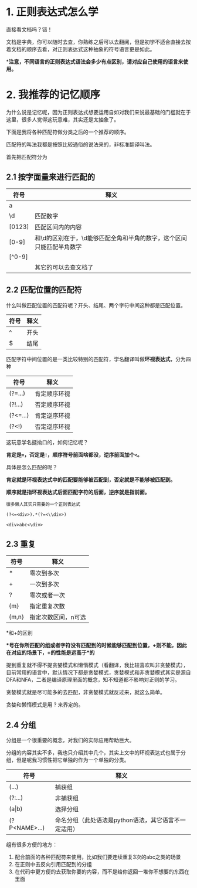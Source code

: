 # 1. 正则表达式怎么学

直接看文档吗？错！

文档是字典，你可以随时去查，你熟练之后可以去翻阅，但是初学不适合直接去按着文档的顺序去看，对正则表达式这种抽象的符号语言更是如此。

***注意，不同语言的正则表达式语法会多少有点区别，请对应自己使用的语言来使用。**

# 2. 我推荐的记忆顺序

为什么说是记忆呢，因为正则表达式想要运用自如对我们来说最基础的门槛就在于这里，很多人觉得这玩意难，其实还是太抽象了。

下面是我将各种匹配符做分类之后的一个推荐的顺序。

匹配符的叫法我都是按照比较通俗的说法来的，非标准翻译叫法。

首先把匹配符分为

## 2.1 按字面量来进行匹配的

| 符号   | 释义                                                         |
| ------ | ------------------------------------------------------------ |
| a      |                                                              |
| \d     | 匹配数字                                                     |
| [0123] | 匹配区间内的内容                                             |
| [0-9]  | 和\d的区别在于，\d能够匹配全角和半角的数字，这个区间只能匹配半角数字 |
| [^0-9] |                                                              |
|        | 其它的可以去查文档了                                         |

## 2.2 匹配位置的匹配符

什么叫做匹配位置的匹配符呢？开头、结尾、两个字符中间这种都是匹配位置。

| 符号 | 释义 |
| ---- | ---- |
| ^    | 开头 |
| $    | 结尾 |

匹配字符中间位置的是一类比较特别的匹配符，学名翻译叫做**环视表达式**，分为四种

| 符号     | 释义         |
| -------- | ------------ |
| (?=...)  | 肯定顺序环视 |
| (?!...)  | 否定顺序环视 |
| (?<=...) | 肯定逆序环视 |
| (?<!)    | 否定逆序环视 |

这玩意学名挺拗口的，如何记忆呢？

**肯定是`=`，否定是`!`，顺序符号前面啥都没，逆序前面加个`<`。**

具体是怎么匹配的呢？

**肯定就是环视表达式中的匹配要能够被匹配到，否定就是不能够被匹配到。**

**顺序就是指环视表达式后面匹配字符的后面，逆序就是指前面。**

```
很多懒人其实只需要的一个正则表达式

(?<=<div>).*(?=<\\div>)

<div>abc<\div>
```

## 2.3 重复

| 符号  | 释义                |
| ----- | ------------------- |
| *     | 零次到多次          |
| +     | 一次到多次          |
| ?     | 零次或者一次        |
| {m}   | 指定重复次数        |
| {m,n} | 指定次数区间，n可选 |

*和+的区别

**\*号在你所匹配的组或者字符没有匹配到的时候能够匹配到位置，+则不能，因此在对应的场景下，+的性能是远高于\*的**

提到重复就不得不提贪婪模式和懒惰模式（看翻译，我比较喜欢叫非贪婪模式），目前常用的语言中，默认情况下都是贪婪模式，贪婪模式和非贪婪模式其实是源自DFA和NFA，二者是编译原理里面的概念，知不知道都不影响对正则的学习。

贪婪模式就是尽可能多的去匹配，非贪婪模式就反过来，就这么简单。

贪婪和懒惰模式是用 ? 来界定的。

## 2.4 分组

分组是一个很重要的概念，对我们的实际应用帮助巨大。

分组的内容其实不多，我也只介绍其中几个，其实上文中的环视表达式也属于分组，但是呢我习惯性把它单独的作为一个单独的分类。

| 符号            | 释义                                                 |
| --------------- | ---------------------------------------------------- |
| (...)           | 捕获组                                               |
| (?:...)         | 非捕获组                                             |
| (a\|b)          | 选择分组                                             |
| (?P\<NAME\>...) | 命名分组（此处语法是python语法，其它语言不一定适用） |

组有很多方便的地方：

1. 配合前面的各种匹配符来使用，比如我们要连续重复3次的abc之类的场景
2. 在正则中去反向引用匹配到的分组
3. 在代码中更方便的去获取你要的内容，而不是给你返回一堆你不想要的东西在里面

